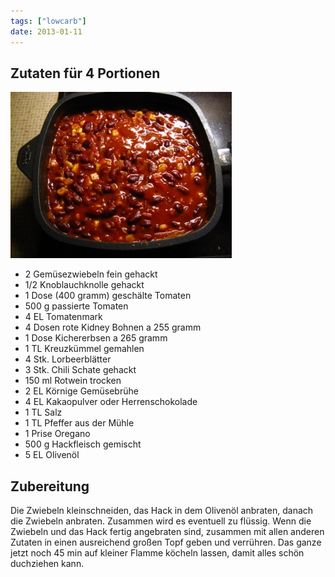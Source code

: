 ```yaml
---
tags: ["lowcarb"]
date: 2013-01-11
---
```


## Zutaten für 4 Portionen
![](../img/chili-con-carne-spezial.jpg)

- 2         Gemüsezwiebeln fein gehackt
- 1/2       Knoblauchknolle gehackt
- 1 Dose (400 gramm) geschälte Tomaten
- 500 g     passierte Tomaten
- 4 EL      Tomatenmark
- 4 Dosen   rote Kidney Bohnen a 255 gramm
- 1 Dose        Kichererbsen a 265 gramm
- 1 TL      Kreuzkümmel gemahlen
- 4 Stk.        Lorbeerblätter
- 3 Stk.        Chili Schate gehackt
- 150 ml        Rotwein trocken
- 2 EL          Körnige Gemüsebrühe
- 4 EL          Kakaopulver oder Herrenschokolade
- 1 TL          Salz
- 1 TL          Pfeffer aus der Mühle
- 1 Prise       Oregano
- 500 g     Hackfleisch gemischt
- 5 EL          Olivenöl

## Zubereitung
Die Zwiebeln kleinschneiden, das Hack in dem Olivenöl anbraten, danach die Zwiebeln anbraten. Zusammen wird es eventuell zu flüssig.
Wenn die Zwiebeln und das Hack fertig angebraten sind, zusammen mit allen anderen Zutaten in einen ausreichend großen Topf geben und verrühren.
Das ganze jetzt noch 45 min auf kleiner Flamme köcheln lassen, damit alles schön duchziehen kann.

